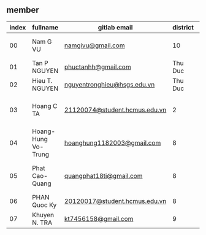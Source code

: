 ## member

| index | fullname            | gitlab email                  | district | birth  | git                            |
| ----- | ------------------- | ----------------------------- | -------- |--------|--------------------------------|
| 00    | Nam G VU            | namgivu@gmail.com             | 10       | 1982   | gitlab namgivu, github namgivu |
| 01    | Tan P NGUYEN        | phuctanhh@gmail.com           | Thu Duc  | 2003   | gitlab phuctanhh		   |
| 02    | Hieu T. NGUYEN      | nguyentronghieu@hsgs.edu.vn   | Thu Duc  | 2003   |
| 03    | Hoang C TA          | 21120074@student.hcmus.edu.vn | 2        | 2003   | gitlab Heyesvz, github Heyesvz |
| 04    | Hoang-Hung Vo-Trung | hoanghung1182003@gmail.com    | 8        | 2003   |
| 05    | Phat Cao-Quang      | quangphat18ti@gmail.com       | 8        | 2003   | gitlab quangphat18ti, github quangphat18ti |
| 06    | PHAN Quoc Ky        | 20120017@student.hcmus.edu.vn | 8        | 2002   | github quocky|
| 07    | Khuyen N. TRA       | kt7456158@gmail.com           | 9	     | 2002   |

